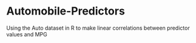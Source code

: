 # Automobile-Predictors
Using the Auto dataset in R to make linear correlations between predictor values and MPG
